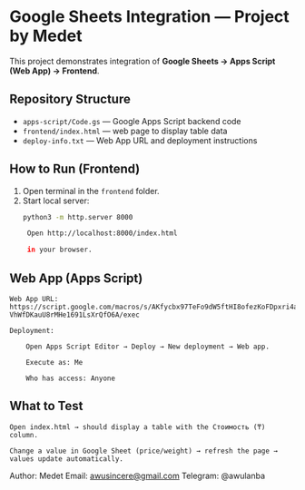 # Google Sheets Integration — Project by Medet

This project demonstrates integration of **Google Sheets → Apps Script (Web App) → Frontend**.

## Repository Structure
- `apps-script/Code.gs` — Google Apps Script backend code
- `frontend/index.html` — web page to display table data
- `deploy-info.txt` — Web App URL and deployment instructions

## How to Run (Frontend)
1. Open terminal in the `frontend` folder.
2. Start local server:
   ```bash
   python3 -m http.server 8000

    Open http://localhost:8000/index.html

    in your browser.

## Web App (Apps Script)

    Web App URL:
    https://script.google.com/macros/s/AKfycbx97TeFo9dW5ftHI8ofezKoFDpxri4aBU8GgfKH1u-VhWfDKauU8rMHe1691LsXrQfO6A/exec

    Deployment:

        Open Apps Script Editor → Deploy → New deployment → Web app.

        Execute as: Me

        Who has access: Anyone

## What to Test

    Open index.html → should display a table with the Стоимость (₸) column.

    Change a value in Google Sheet (price/weight) → refresh the page → values update automatically.

Author: Medet
Email: awusincere@gmail.com
Telegram: @awulanba
